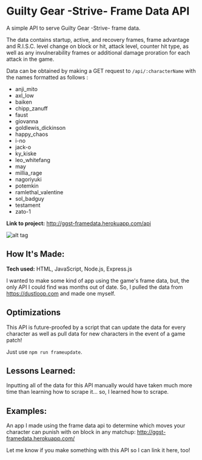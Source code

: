 # Guilty Gear -Strive- Frame Data API
A simple API to serve Guilty Gear -Strive- frame data.

The data contains startup, active, and recovery frames, frame advantage and R.I.S.C. level change on block or hit, attack level, counter hit type, as well as any invulnerability frames or additional damage proration for each attack in the game.

Data can be obtained by making a GET request to `/api/:characterName` with the names formatted as follows :
* anji_mito
* axl_low
* baiken
* chipp_zanuff
* faust
* giovanna
* goldlewis_dickinson
* happy_chaos
* i-no
* jack-o
* ky_kiske
* leo_whitefang
* may
* millia_rage
* nagoriyuki
* potemkin
* ramlethal_valentine
* sol_badguy
* testament
* zato-1

**Link to project:** http://ggst-framedata.herokuapp.com/api

![alt tag](https://www.guiltygear.com/ggst/en/wordpress/wp-content/themes/ggst/img/logo.webp)

## How It's Made:

**Tech used:** HTML, JavaScript, Node.js, Express.js

I wanted to make some kind of app using the game's frame data, but, the only API I could find was months out of date. So, I pulled the data from https://dustloop.com and made one myself. 

## Optimizations
This API is future-proofed by a script that can update the data for every character as well as pull data for new characters in the event of a game patch!

Just use `npm run frameupdate`.

## Lessons Learned:
Inputting all of the data for this API manually would have taken much more time than learning how to scrape it... so, I learned how to scrape.

## Examples:
An app I made using the frame data api to determine which moves your character can punish with on block in any matchup:
http://ggst-framedata.herokuapp.com/

Let me know if you make something with this API so I can link it here, too!
